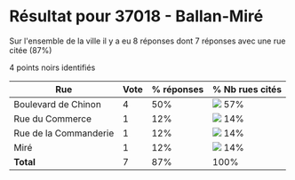# Résultat pour 37018 - Ballan-Miré

Sur l'ensemble de la ville il y a eu 8 réponses dont 7 réponses avec une rue citée (87%)

4 points noirs identifiés

| Rue | Vote | % réponses | % Nb rues cités|
|-----|------|------------|----------------|
| Boulevard de Chinon | 4 | 50% | <img src="../../img/bar_57.gif" />&nbsp;57%|
| Rue du Commerce | 1 | 12% | <img src="../../img/bar_14.gif" />&nbsp;14%|
| Rue de la Commanderie | 1 | 12% | <img src="../../img/bar_14.gif" />&nbsp;14%|
| Miré | 1 | 12% | <img src="../../img/bar_14.gif" />&nbsp;14%|
| **Total** | 7 | 87% | 100%|
